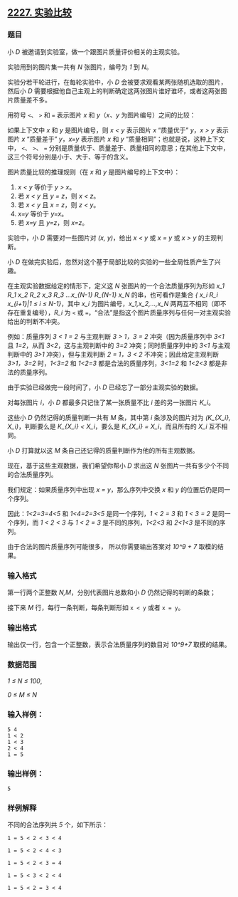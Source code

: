 ## [2227. 实验比较](https://www.acwing.com/problem/content/2229/)

### 题目

小 *D* 被邀请到实验室，做一个跟图片质量评价相关的主观实验。

实验用到的图片集一共有 *N* 张图片，编号为 *1* 到 *N*。

实验分若干轮进行，在每轮实验中，小 *D* 会被要求观看某两张随机选取的图片， 然后小 *D* 需要根据他自己主观上的判断确定这两张图片谁好谁坏，或者这两张图片质量差不多。

用符号 `<`、 `>` 和 `=` 表示图片 *x* 和 *y*（*x、y* 为图片编号）之间的比较：

如果上下文中 *x* 和 *y* 是图片编号，则 *x < y* 表示图片 *x* “质量优于” *y*，*x > y* 表示图片 *x* “质量差于” *y*，*x=y* 表示图片 *x* 和 *y* “质量相同”；也就是说，这种上下文中， `<`、 `>`、 `=` 分别是质量优于、质量差于、质量相同的意思；在其他上下文中，这三个符号分别是小于、大于、等于的含义。

图片质量比较的推理规则（在 *x* 和 *y* 是图片编号的上下文中）：

1. *x < y* 等价于 *y > x*。
2. 若 *x < y* 且 *y = z*，则 *x < z*。
3. 若 *x < y* 且 *x = z*，则 *z < y*。
4. *x=y* 等价于 *y=x*。
5. 若 *x=y* 且 *y=z*，则 *x=z*。

实验中，小 *D* 需要对一些图片对 *(x, y)*，给出 *x < y* 或 *x = y* 或 *x > y* 的主观判断。

小 *D* 在做完实验后，忽然对这个基于局部比较的实验的一些全局性质产生了兴趣。

在主观实验数据给定的情形下，定义这 *N* 张图片的一个合法质量序列为形如 *x_1 R_1 x_2 R_2 x_3 R_3 …x_{N-1} R_{N-1} x_N* 的串，也可看作是集合 *{ x_i R_i x_{i+1}|1 ≤ i ≤ N-1}*，其中 *x_i* 为图片编号，*x_1,x_2,…,x_N* 两两互不相同（即不存在重复编号），*R_i* 为 `<` 或 `=`，“合法”是指这个图片质量序列与任何一对主观实验给出的判断不冲突。

例如：质量序列 *3 < 1 = 2* 与主观判断 *3 > 1，3 = 2* 冲突（因为质量序列中 *3<1* 且 *1=2*，从而 *3<2*，这与主观判断中的 *3=2* 冲突；同时质量序列中的 *3<1* 与主观判断中的 *3>1* 冲突），但与主观判断 *2 = 1，3 < 2* 不冲突；因此给定主观判断 *3>1，3=2* 时，*1<3=2* 和 *1<2=3* 都是合法的质量序列，*3<1=2* 和 *1<2<3* 都是非法的质量序列。

由于实验已经做完一段时间了，小 *D* 已经忘了一部分主观实验的数据。

对每张图片 *i*，小 *D* 都最多只记住了某一张质量不比 *i* 差的另一张图片 *K_i*。

这些小 *D* 仍然记得的质量判断一共有 *M* 条，其中第 *i* 条涉及的图片对为 *(K_{X_i}, X_i)*，判断要么是 *K_{X_i} < X_i*，要么是 *K_{X_i} = X_i*，而且所有的 *X_i* 互不相同。

小 *D* 打算就以这 *M* 条自己还记得的质量判断作为他的所有主观数据。

现在，基于这些主观数据，我们希望你帮小 *D* 求出这 *N* 张图片一共有多少个不同的合法质量序列。

我们规定：如果质量序列中出现 *x = y*，那么序列中交换 *x* 和 *y* 的位置后仍是同一个序列。

因此：*1<2=3=4<5* 和 *1<4=2=3<5* 是同一个序列，*1 < 2 = 3* 和 *1 < 3 = 2* 是同一个序列，而 *1 < 2 < 3* 与 *1 < 2 = 3* 是不同的序列，*1<2<3* 和 *2<1<3* 是不同的序列。

由于合法的图片质量序列可能很多， 所以你需要输出答案对 *10^9 + 7* 取模的结果。

### 输入格式

第一行两个正整数 *N,M*，分别代表图片总数和小 *D* 仍然记得的判断的条数；

接下来 *M* 行，每行一条判断，每条判断形如 `x < y` 或者 `x = y`。

### 输出格式

输出仅一行，包含一个正整数，表示合法质量序列的数目对 *10^9+7* 取模的结果。

### 数据范围

*1 ≤ N ≤ 100*,

*0 ≤ M ≤ N*

### 输入样例：

```
5 4
1 < 2
1 < 3
2 < 4
1 = 5
```

### 输出样例：

```
5
```

### 样例解释

不同的合法序列共 *5* 个，如下所示：

```
1 = 5 < 2 < 3 < 4

1 = 5 < 2 < 4 < 3

1 = 5 < 2 < 3 = 4

1 = 5 < 3 < 2 < 4

1 = 5 < 2 = 3 < 4
```

